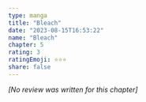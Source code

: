 ```yaml
---
type: manga
title: "Bleach"
date: "2023-08-15T16:53:22"
name: "Bleach"
chapter: 5
rating: 3
ratingEmoji: ⭐️⭐️⭐️
share: false
---
```


*[No review was written for this chapter]*
